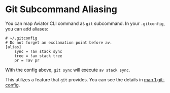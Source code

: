 # Git Subcommand Aliasing

You can map Aviator CLI command as `git` subcommand. In your `.gitconfig`, you can add aliases:

```
# ~/.gitconfig
# Do not forget an exclamation point before av.
[alias]
    sync = !av stack sync
    tree = !av stack tree
    pr = !av pr
```

With the config above, `git sync` will execute `av stack sync`.

This utilizes a feature that `git` provides. You can see the details in [man 1 git-config](https://git-scm.com/docs/git-config#Documentation/git-config.txt-alias).
